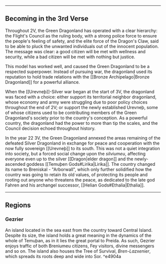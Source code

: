 -- - - -
## Becoming in the 3rd Verse

Throughout 2V, the Green Dragonland has operated with a clear hierarchy: the Flight's Council as the ruling body, with a strong police force to ensure the people's feeling of safety, and the elite force of the Dragon's Claw, said to be able to pluck the unwanted individuals out of the innocent population. The message was clear: a good citizen will be met with wellness and security, while a bad citizen will be met with nothing but justice.

This model has worked well, and caused the Green Dragonland to be a respected superpower. Instead of pursuing war, the dragonland used its reputation to hold trade relations with the [[Bronze Archipelago|Bronze Dragonland]] for a powerful alliance.

When the [[Urevneþ]]-Silver war began at the start of 3V, the dragonland was faced with a choice: either support its territorial neighbor dragonland, whose economy and army were struggling due to poor policy choices throughout the end of 2V; or support the newly established Urevneþ, some of whose citizens used to be contributing members of the Green Dragonland's society prior to the country's conception. As a powerful country, the dragonland had the power to more than tip the scales, and the Council decision echoed throughout history.

In the year 22 3V, the Green Dragonland annexed the areas remaining of the defeated Silver Dragonland in exchange for peace and cooperation with the now fully sovereign [[Urevneþ]] to its south. This was not a quiet integration into society, but a forced social change upon the _silviumeu_, affecting everyone even up to the silver [[Dragon|elder dragon]] and the newly-ascended goddess [[Temuþen Gods#Lirika|Lirika]].
The country changed its name to Breniskal - "Arborwall", which only further solidified how the country was going to retain its old values, of protecting its people and rooting out anyone who threatens the peace, as dedicated to the late god Fahren and his archangel successor, [[Helian Gods#Ethalia|Ethalia]].
--- - -
## Regions
### Gezrier

An island located in the sea east from the country toward Central Island. Despite its size, the island holds a great meaning in the dynamics of the whole of Temuþan, as in it lies the great portal to Preida. As such, Gezrier enjoys traffic of both Breniumeu citizens, Fey visitors, divine messengers and so on.
The island also houses the Tree of Survival, _Bren-Lazxenier_, which spreads its roots deep and wide into Sor. ^e4904a